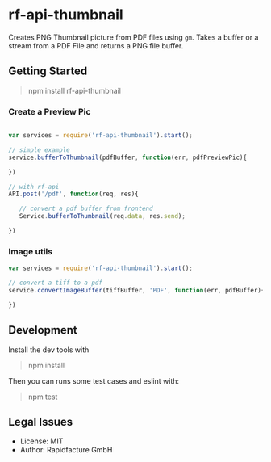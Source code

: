 # rf-api-thumbnail

Creates PNG Thumbnail picture from PDF files using `gm`.
Takes a buffer or a stream from a PDF File and returns a PNG file buffer.

## Getting Started

> npm install rf-api-thumbnail


### Create a Preview Pic
```js

var services = require('rf-api-thumbnail').start();

// simple example
service.bufferToThumbnail(pdfBuffer, function(err, pdfPreviewPic){

})

// with rf-api
API.post('/pdf', function(req, res){

   // convert a pdf buffer from frontend
   Service.bufferToThumbnail(req.data, res.send);

})
```

### Image utils

```js
var services = require('rf-api-thumbnail').start();

// convert a tiff to a pdf
service.convertImageBuffer(tiffBuffer, 'PDF', function(err, pdfBuffer){

})
```




## Development

Install the dev tools with

> npm install

Then you can runs some test cases and eslint with:

> npm test


## Legal Issues
* License: MIT
* Author: Rapidfacture GmbH
